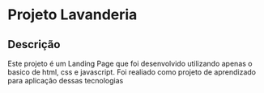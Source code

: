 # Projeto Lavanderia

## Descrição

Este projeto é um Landing Page que foi desenvolvido utilizando apenas o basico de html, css e javascript. Foi realiado como projeto de aprendizado para aplicação dessas tecnologias

